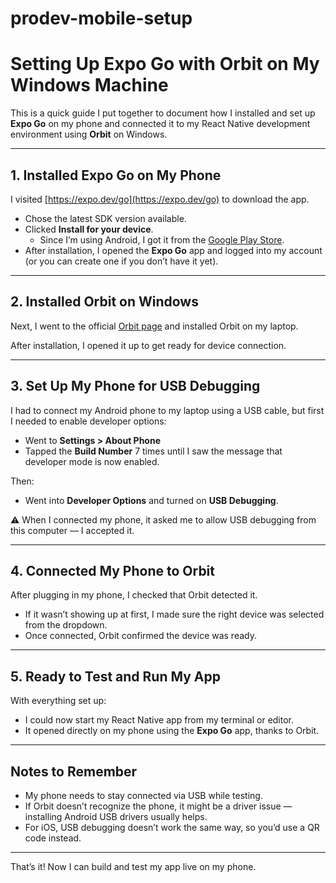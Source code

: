 # prodev-mobile-setup

# Setting Up Expo Go with Orbit on My Windows Machine

This is a quick guide I put together to document how I installed and set up **Expo Go** on my phone and connected it to my React Native development environment using **Orbit** on Windows.

---

## 1. Installed Expo Go on My Phone

I visited [https://expo.dev/go](https://expo.dev/go) to download the app.

- Chose the latest SDK version available.
- Clicked **Install for your device**.
  - Since I’m using Android, I got it from the [Google Play Store](https://play.google.com/store/apps/details?id=host.exp.exponent).
- After installation, I opened the **Expo Go** app and logged into my account (or you can create one if you don’t have it yet).

---

## 2. Installed Orbit on Windows

Next, I went to the official [Orbit page](https://expo.dev/orbit) and installed Orbit on my laptop.

After installation, I opened it up to get ready for device connection.

---

## 3. Set Up My Phone for USB Debugging

I had to connect my Android phone to my laptop using a USB cable, but first I needed to enable developer options:

- Went to **Settings > About Phone**
- Tapped the **Build Number** 7 times until I saw the message that developer mode is now enabled.

Then:

- Went into **Developer Options** and turned on **USB Debugging**.

⚠️ When I connected my phone, it asked me to allow USB debugging from this computer — I accepted it.

---

## 4. Connected My Phone to Orbit

After plugging in my phone, I checked that Orbit detected it.

- If it wasn’t showing up at first, I made sure the right device was selected from the dropdown.
- Once connected, Orbit confirmed the device was ready.

---

## 5. Ready to Test and Run My App

With everything set up:
- I could now start my React Native app from my terminal or editor.
- It opened directly on my phone using the **Expo Go** app, thanks to Orbit.

---

## Notes to Remember

- My phone needs to stay connected via USB while testing.
- If Orbit doesn’t recognize the phone, it might be a driver issue — installing Android USB drivers usually helps.
- For iOS, USB debugging doesn’t work the same way, so you’d use a QR code instead.

---

That’s it! Now I can build and test my app live on my phone. 
